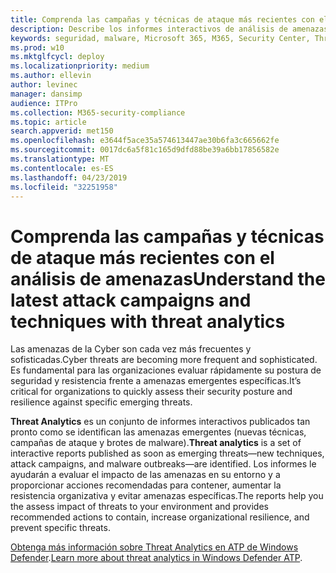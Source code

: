 ```yaml
---
title: Comprenda las campañas y técnicas de ataque más recientes con el análisis de amenazas
description: Describe los informes interactivos de análisis de amenazas
keywords: seguridad, malware, Microsoft 365, M365, Security Center, Threat Analytics, Windows Defender ATP, Cyber, Security postura, amenazas emergentes
ms.prod: w10
ms.mktglfcycl: deploy
ms.localizationpriority: medium
ms.author: ellevin
author: levinec
manager: dansimp
audience: ITPro
ms.collection: M365-security-compliance
ms.topic: article
search.appverid: met150
ms.openlocfilehash: e3644f5ace35a574613447ae30b6fa3c665662fe
ms.sourcegitcommit: 0017dc6a5f81c165d9dfd88be39a6bb17856582e
ms.translationtype: MT
ms.contentlocale: es-ES
ms.lasthandoff: 04/23/2019
ms.locfileid: "32251958"
---
```

# <a name="understand-the-latest-attack-campaigns-and-techniques-with-threat-analytics"></a><span data-ttu-id="c713c-104">Comprenda las campañas y técnicas de ataque más recientes con el análisis de amenazas</span><span class="sxs-lookup"><span data-stu-id="c713c-104">Understand the latest attack campaigns and techniques with threat analytics</span></span>

<span data-ttu-id="c713c-105">Las amenazas de la Cyber son cada vez más frecuentes y sofisticadas.</span><span class="sxs-lookup"><span data-stu-id="c713c-105">Cyber threats are becoming more frequent and sophisticated.</span></span> <span data-ttu-id="c713c-106">Es fundamental para las organizaciones evaluar rápidamente su postura de seguridad y resistencia frente a amenazas emergentes específicas.</span><span class="sxs-lookup"><span data-stu-id="c713c-106">It’s critical for organizations to quickly assess their security posture and resilience against specific emerging threats.</span></span>

<span data-ttu-id="c713c-107">**Threat Analytics** es un conjunto de informes interactivos publicados tan pronto como se identifican las amenazas emergentes (nuevas técnicas, campañas de ataque y brotes de malware).</span><span class="sxs-lookup"><span data-stu-id="c713c-107">**Threat analytics** is a set of interactive reports published as soon as emerging threats—new techniques, attack campaigns, and malware outbreaks—are identified.</span></span> <span data-ttu-id="c713c-108">Los informes le ayudarán a evaluar el impacto de las amenazas en su entorno y a proporcionar acciones recomendadas para contener, aumentar la resistencia organizativa y evitar amenazas específicas.</span><span class="sxs-lookup"><span data-stu-id="c713c-108">The reports help you the assess impact of threats to your environment and provides recommended actions to contain, increase organizational resilience, and prevent specific threats.</span></span>

<span data-ttu-id="c713c-109">[Obtenga más información sobre Threat Analytics en ATP de Windows Defender](https://docs.microsoft.com/en-us/windows/security/threat-protection/windows-defender-atp/threat-analytics).</span><span class="sxs-lookup"><span data-stu-id="c713c-109">[Learn more about threat analytics in Windows Defender ATP](https://docs.microsoft.com/en-us/windows/security/threat-protection/windows-defender-atp/threat-analytics).</span></span>  
